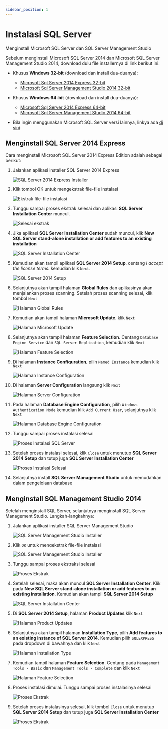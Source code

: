 ```yaml
---
sidebar_position: 1
---
```


# Instalasi SQL Server

Menginstall Microsoft SQL Server dan SQL Server Management Studio

Sebelum menginstall Microsoft SQL Server 2014 dan Microsoft SQL Server Management Studio 2014, download dulu file installernya di link berikut ini:

- Khusus **Windows 32-bit** (download dan install dua-duanya):
  - <a href="https://download.microsoft.com/download/E/A/E/EAE6F7FC-767A-4038-A954-49B8B05D04EB/Express%2032BIT/SQLEXPR_x86_ENU.exe" target="_blank">Microsoft Sql Server 2014 Express 32-bit</a>
  - <a href="https://download.microsoft.com/download/E/A/E/EAE6F7FC-767A-4038-A954-49B8B05D04EB/MgmtStudio%2032BIT/SQLManagementStudio_x86_ENU.exe" target="_blank">Microsoft Sql Server Management Studio 2014 32-bit</a>

- Khusus **Windows 64-bit** (download dan install dua-duanya):
  - <a href="https://download.microsoft.com/download/E/A/E/EAE6F7FC-767A-4038-A954-49B8B05D04EB/Express%2064BIT/SQLEXPR_x64_ENU.exe" target="_blank">Microsoft Sql Server 2014 Express 64-bit</a>
  - <a href="https://download.microsoft.com/download/E/A/E/EAE6F7FC-767A-4038-A954-49B8B05D04EB/MgmtStudio%2064BIT/SQLManagementStudio_x64_ENU.exe" target="_blank">Microsoft Sql Server Management Studio 2014 64-bit</a>

- Bila ingin menggunakan Microsoft SQL Server versi lainnya, linkya ada <a href="https://www.hanselman.com/blog/download-sql-server-express" target="_blank">di sini</a>

## Menginstall SQL Server 2014 Express

Cara menginstall Microsoft SQL Server 2014 Express Edition adalah sebagai berikut:

1. Jalankan aplikasi installer SQL Server 2014 Express

    ![SQL Server 2014 Express Installer](/img/ss/ss0.png)

2. Klik tombol OK untuk mengekstrak file-file instalasi

    ![Ekstrak file-file instalasi](/img/ss/ss1.png)

3. Tunggu sampai proses ekstrak selesai dan aplikasi **SQL Server Installation Center** muncul.

    ![Selesai ekstrak](/img/ss/ss2.png)

4. Jika aplikasi **SQL Server Installation Center** sudah muncul, klik **New SQL Server stand-alone installation or add features to an existing installation**

    ![SQL Server Installation Center](/img/ss/ss3.png)

5. Kemudian akan tampil aplikasi **SQL Server 2014 Setup**. centang _I accept the license terms._ kemudian klik `Next`.

    ![SQL Server 2014 Setup](/img/ss/ss4.png)

6. Selanjutnya akan tampil halaman **Global Rules** dan aplikasinya akan menjalankan proses scanning. Setelah proses scanning selesai, klik tombol `Next`

    ![Halaman Global Rules](/img/ss/ss5.png)

7. Kemudian akan tampil halaman **Microsoft Update**. klik `Next`

    ![Halaman Microsoft Update](/img/ss/ss6.png)

8. Selanjutnya akan tampil halaman **Feature Selection**. Centang `Database Engine Service` dan `SQL Server Replication`, kemudian klik `Next`

    ![Halaman Feature Selection](/img/ss/ss7.png)

9. Di halaman **Instance Configuration**, pilih `Named Instance` kemudian klik `Next`

    ![Halaman Instance Configuration](/img/ss/ss8.png)

10. Di halaman **Server Configuration** langsung klik `Next`

    ![Halaman Server Configuration](/img/ss/ss9.png)

11. Pada halaman **Database Engine Configuration**, pilih `Windows Authentication Mode` kemudian klik `Add Current User`, selanjutnya klik `Next`

    ![Halaman Database Engine Configuration](/img/ss/ss10.png)

12. Tunggu sampai proses instalasi selesai

    ![Proses Instalasi SQL Server](/img/ss/ss11.png)

13. Setelah proses instalasi selesai, klik `Close` untuk menutup **SQL Server 2014 Setup** dan tutup juga **SQL Server Installation Center**

    ![Proses Instalasi Selesai](/img/ss/ss12.png)

14. Selanjutnya install **SQL Server Management Studio** untuk memudahkan dalam pengelolaan database

## Menginstall SQL Management Studio 2014

Setelah menginstall SQL Server, selanjutnya menginstall SQL Server Management Studio. Langkah-langkahnya:

1. Jalankan aplikasi installer SQL Server Management Studio

    ![SQL Server Management Studio Installer](/img/ssms/0.png)

2. Klik `OK` untuk mengekstrak file-file instalasi

    ![SQL Server Management Studio Installer](/img/ssms/1.png)

3. Tunggu sampai proses ekstraksi selesai

    ![Proses Ekstrak](/img/ssms/2.png)

4. Setelah selesai, maka akan muncul **SQL Server Installation Center**. Klik pada **New SQL Server stand-alone installation or add features to an existing installation**. Kemudian akan tampil **SQL Server 2014 Setup**

    ![SQL Server Installation Center](/img/ssms/3.png)

5. Di **SQL Server 2014 Setup**, halaman **Product Updates** klik `Next`

    ![Halaman Product Updates](/img/ssms/4.png)

6. Selanjutnya akan tampil halaman **Installation Type**, pilih **Add features to an existing instance of SQL Server 2014**. Kemudian pilih `SQLEXPRESS` pada dropdown di bawahnya dan klik `Next`

    ![Halaman Installation Type](/img/ssms/5.png)

7. Kemudian tampil halaman **Feature Selection**. Centang pada `Management Tools - Basic` dan `Management Tools - Complete` dan klik `Next`

    ![Halaman Feature Selection](/img/ssms/6.png)

8. Proses instalasi dimulai. Tunggu sampai proses instalasinya selesai

    ![Proses Ekstrak](/img/ssms/7.png)

9. Setelah proses instalasinya selesai, klik tombol `Close` untuk menutup **SQL Server 2014 Setup** dan tutup juga **SQL Server Installation Center**

    ![Proses Ekstrak](/img/ssms/8.png)
